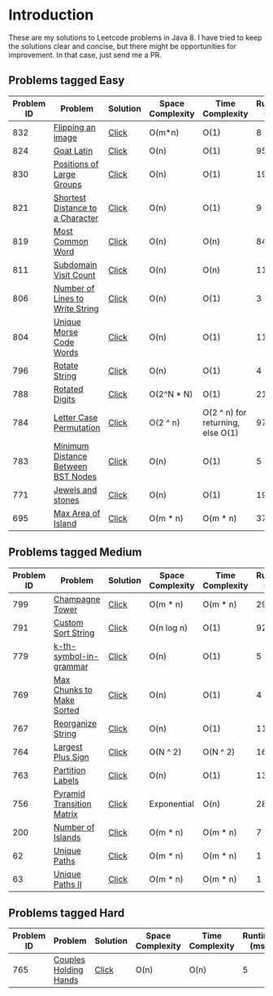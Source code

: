 # Introduction
These are my solutions to Leetcode problems in Java 8. I have tried to keep the solutions clear and concise, but there might be
opportunities for improvement. In that case, just send me a PR.

## Problems tagged Easy

Problem ID  | Problem | Solution | Space Complexity | Time Complexity | Runtime (ms)
------------|---------|----------|------------------|-----------------|------------
832  | [Flipping an image](https://leetcode.com/problems/flipping-an-image/description/) | [Click](../master/src/L832.java) | O(m\*n) | O(1) | 8
824  | [Goat Latin](https://leetcode.com/problems/goat-latin/description/) | [Click](../master/src/L824.java) | O(n) | O(1) | 95
830  | [Positions of Large Groups](https://leetcode.com/problems/positions-of-large-groups/description/) | [Click](../master/src/L830.java) | O(n) | O(1) | 19
821  | [Shortest Distance to a Character](https://leetcode.com/problems/shortest-distance-to-a-character/description/) | [Click](../master/src/L821.java) | O(n) | O(1) | 9
819  | [Most Common Word](https://leetcode.com/problems/most-common-word/description/) | [Click](../master/src/L819.java) | O(n) | O(n) | 84
811  | [Subdomain Visit Count](https://leetcode.com/problems/subdomain-visit-count/description/) | [Click](../master/src/L811.java) | O(n) | O(n) | 116
806  | [Number of Lines to Write String](https://leetcode.com/problems/number-of-lines-to-write-string/description/) | [Click](../master/src/L806.java) | O(n) | O(1) | 3
804  | [Unique Morse Code Words](https://leetcode.com/problems/unique-morse-code-words/description/) | [Click](../master/src/L804.java) | O(n) | O(1) | 11
796  | [Rotate String](https://leetcode.com/problems/rotate-string/description/) | [Click](../master/src/L796.java) | O(n) | O(1) | 4
788  | [Rotated Digits](https://leetcode.com/problems/rotated-digits/description/) | [Click](../master/src/L788.java) | O(2^N \* N) | O(1) | 214
784  | [Letter Case Permutation](https://leetcode.com/problems/letter-case-permutation/description/) | [Click](../master/src/L784.java) | O(2 ^ n) | O(2 ^ n) for returning, else O(1) | 97
783  | [Minimum Distance Between BST Nodes](https://leetcode.com/problems/minimum-distance-between-bst-nodes/description/) | [Click](../master/src/L783.java) | O(n) | O(1) | 5
771  | [Jewels and stones](https://leetcode.com/problems/jewels-and-stones/description/) | [Click](../master/src/L771.java) | O(n) | O(1) | 19
695  | [Max Area of Island](https://leetcode.com/problems/max-area-of-island/description/) | [Click](../master/src/L695.java) | O(m * n) | O(m * n) | 37

## Problems tagged Medium
Problem ID  | Problem | Solution | Space Complexity | Time Complexity | Runtime (ms)
------------|---------|----------|------------------|-----------------|-------------
799  | [Champagne Tower](https://leetcode.com/problems/champagne-tower/description/) | [Click](../master/src/L799.java) | O(m \* n) | O(m \* n) | 29
791  | [Custom Sort String](https://leetcode.com/problems/custom-sort-string/description/) | [Click](../master/src/L791.java) | O(n log n) | O(1) | 92
779  | [k-th-symbol-in-grammar](https://leetcode.com/problems/k-th-symbol-in-grammar/description/) | [Click](../master/src/L779.java) | O(n) | O(1) | 5
769  | [Max Chunks to Make Sorted](https://leetcode.com/problems/max-chunks-to-make-sorted/description/) | [Click](../master/src/L769.java) | O(n) | O(1) | 4
767  | [Reorganize String](https://leetcode.com/problems/reorganize-string/description/) | [Click](../master/src/L767.java) | O(n) | O(1) | 11
764  | [Largest Plus Sign](https://leetcode.com/problems/largest-plus-sign/description/) | [Click](../master/src/L764.java) | O(N ^ 2) | O(N ^ 2) | 162
763  | [Partition Labels](https://leetcode.com/problems/partition-labels/description/) | [Click](../master/src/L763.java) | O(n) | O(1) | 13
756  | [Pyramid Transition Matrix](https://leetcode.com/problems/pyramid-transition-matrix/description/) | [Click](../master/src/L756.java) | Exponential | O(n) | 28
200  | [Number of Islands](https://leetcode.com/problems/number-of-islands/description/) | [Click](../master/src/L200.java) | O(m * n) | O(m * n) | 7
62   | [Unique Paths](https://leetcode.com/problems/unique-paths/description/) | [Click](../master/src/L62.java) | O(m * n) | O(m * n) | 1
63   | [Unique Paths II](https://leetcode.com/problems/unique-paths-ii/description/) | [Click](../master/src/L63.java) | O(m * n) | O(m * n) | 1

## Problems tagged Hard
Problem ID  | Problem | Solution | Space Complexity | Time Complexity | Runtime (ms)
------------|---------|----------|------------------|-----------------|-------------
765  | [Couples Holding Hands](https://leetcode.com/problems/couples-holding-hands/description/) | [Click](../master/src/L765.java) | O(n) | O(n) | 5
